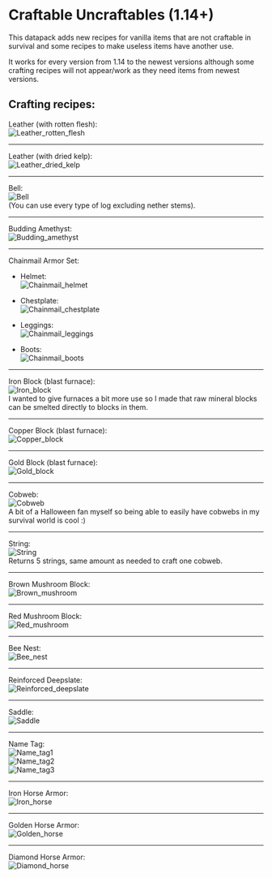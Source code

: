 # Craftable Uncraftables (1.14+)

This datapack adds new recipes for vanilla items that are not craftable in survival and some recipes to make useless items have another use.

It works for every version from 1.14 to the newest versions although some crafting recipes will not appear/work as they need items from newest versions.

## Crafting recipes:

Leather (with rotten flesh): </br>
![Leather_rotten_flesh](/Images/LeatherRotten.png)

---

Leather (with dried kelp): </br>
![Leather_dried_kelp](/Images/LeatherDried.png)

---

Bell: </br>
![Bell](/Images/Bell.png) </br>
(You can use every type of log excluding nether stems).

---

Budding Amethyst: </br>
![Budding_amethyst](/Images/BuddingAmethyst.png)

---

Chainmail Armor Set: </br>

* Helmet: </br>
![Chainmail_helmet](/Images/Helmet.png)

* Chestplate: </br>
![Chainmail_chestplate](/Images/Chestplate.png)

* Leggings: </br>
![Chainmail_leggings](/Images/Leggings.png)

* Boots: </br>
![Chainmail_boots](/Images/Boots.png)

---

Iron Block (blast furnace): </br>
![Iron_block](/Images/IronBlock.png) </br>
I wanted to give furnaces a bit more use so I made that raw mineral blocks can be smelted directly to blocks in them.

---

Copper Block (blast furnace): </br>
![Copper_block](/Images/CopperBlock.png)

---

Gold Block (blast furnace): </br>
![Gold_block](/Images/GoldBlock.png)

---

Cobweb: </br>
![Cobweb](/Images/Cobweb.png) </br>
A bit of a Halloween fan myself so being able to easily have cobwebs in my survival world is cool :)

---

String: </br>
![String](/Images/String.png) </br>
Returns 5 strings, same amount as needed to craft one cobweb.

---

Brown Mushroom Block: </br>
![Brown_mushroom](/Images/BrownMushroom.png)

---

Red Mushroom Block: </br>
![Red_mushroom](/Images/RedMushroom.png)

---

Bee Nest: </br>
![Bee_nest](/Images/BeeNest.png)

---

Reinforced Deepslate: </br>
![Reinforced_deepslate](/Images/ReinforcedDeepslate.png)

---

Saddle: </br>
![Saddle](/Images/Saddle.png)

---

Name Tag: </br>
![Name_tag1](/Images/NameTag1.png) </br>
![Name_tag2](/Images/NameTag2.png) </br>
![Name_tag3](/Images/NameTag3.png)

---

Iron Horse Armor: </br>
![Iron_horse](/Images/IronHorse.png)

---

Golden Horse Armor: </br>
![Golden_horse](/Images/GoldenHorse.png)

---

Diamond Horse Armor: </br>
![Diamond_horse](/Images/DiamondHorse.png)
